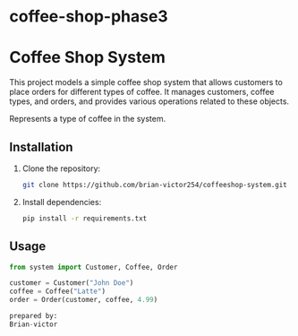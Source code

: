 # coffee-shop-phase3

# Coffee Shop System

This project models a simple coffee shop system that allows customers to place orders for different types of coffee. It manages customers, coffee types, and orders, and provides various operations related to these objects.


Represents a type of coffee in the system.

## Installation

1. Clone the repository:
    ```bash
    git clone https://github.com/brian-victor254/coffeeshop-system.git
    ```
2. Install dependencies:
    ```bash
    pip install -r requirements.txt
    ```

## Usage

```python
from system import Customer, Coffee, Order

customer = Customer("John Doe")
coffee = Coffee("Latte")
order = Order(customer, coffee, 4.99)

prepared by:
Brian-victor

